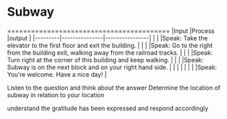 # Subway
=========================================
|Input    |Process        |output          |
|---------|---------------|----------------|
|         |               |Speak: Take the elevator to the first floor and exit the building. |
|         |               |Speak: Go to the right from the building exit, walking away from the railroad tracks. |
|         |               |Speak: Turn right at the corner of this building and keep walking. |
|         |               |Speak: Subway is on the next block and on your right hand side. |
|         |               |                |
|         |               |Speak: You're welcome. Have a nice day!   |

Listen to the question and think about the answer
Determine the location of subway in relation to your location 

understand the gratitude has been expressed and respond accordingly
